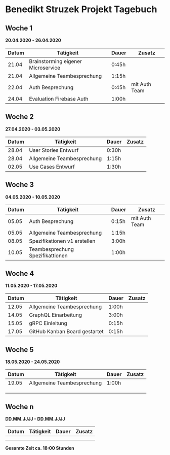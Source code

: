 # Benedikt Struzek Projekt Tagebuch

## Woche 1

__20.04.2020 - 26.04.2020__

| Datum | Tätigkeit                          | Dauer | Zusatz        |
|-------|------------------------------------|-------|---------------|
| 21.04 | Brainstorming eigener Microservice | 0:45h |               |
| 21.04 | Allgemeine Teambesprechung         | 1:15h |               |
| 22.04 | Auth Besprechung                   | 0:45h | mit Auth Team |
| 24.04 | Evaluation Firebase Auth           | 1:00h |               |

## Woche 2

__27.04.2020 - 03.05.2020__

| Datum | Tätigkeit                  | Dauer | Zusatz |
|-------|----------------------------|-------|--------|
| 28.04 | User Stories Entwurf       | 0:30h |        |
| 28.04 | Allgemeine Teambesprechung | 1:15h |        |
| 02.05 | Use Cases Entwurf          | 1:30h |        |

## Woche 3

__04.05.2020 - 10.05.2020__

| Datum | Tätigkeit                        | Dauer | Zusatz        |
|-------|----------------------------------|-------|---------------|
| 05.05 | Auth Besprechung                 | 0:15h | mit Auth Team |
| 05.05 | Allgemeine Teambesprechung       | 1:15h |               |
| 08.05 | Spezifikationen v1 erstellen     | 3:00h |               |
| 10.05 | Teambesprechung Spezifikattionen | 1:00h |               |

## Woche 4

__11.05.2020 - 17.05.2020__

| Datum | Tätigkeit                     | Dauer | Zusatz |
| ----- | ----------------------------- | ----- | ------ |
| 12.05 | Allgemeine Teambesprechung    | 1:00h |        |
| 14.05 | GraphQL Einarbeitung          | 3:00h |        |
| 15.05 | gRPC Einleitung               | 0:15h |        |
| 17.05 | GitHub Kanban Board gestartet | 0:15h |        |

## Woche 5

__18.05.2020 - 24.05.2020__

| Datum | Tätigkeit                  | Dauer | Zusatz |
| ----- | -------------------------- | ----- | ------ |
| 19.05 | Allgemeine Teambesprechung | 1:00h |        |
|       |                            |       |        |
|       |                            |       |        |
|       |                            |       |        |

## Woche n

__DD.MM.JJJJ - DD.MM.JJJJ__

| Datum | Tätigkeit | Dauer | Zusatz |
|-------|-----------|-------|--------|
|       |           |       |        |
|       |           |       |        |


__Gesamte Zeit ca. 18:00 Stunden__ 
